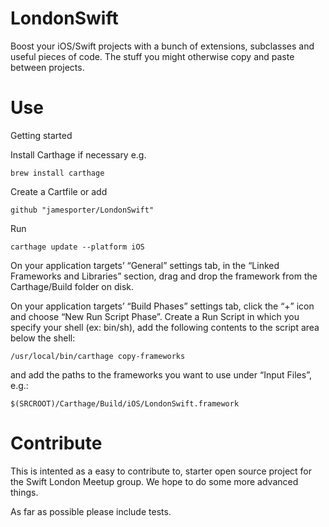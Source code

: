 # LondonSwift

Boost your iOS/Swift projects with a bunch of extensions, subclasses and useful pieces of code. The stuff you might otherwise copy and paste between projects.

# Use

Getting started

Install Carthage if necessary e.g.

    brew install carthage

Create a Cartfile or add

    github "jamesporter/LondonSwift"

Run 

    carthage update --platform iOS

On your application targets’ “General” settings tab, in the “Linked Frameworks and Libraries” section, drag and drop the framework from the Carthage/Build folder on disk.

On your application targets’ “Build Phases” settings tab, click the “+” icon and choose “New Run Script Phase”. Create a Run Script in which you specify your shell (ex: bin/sh), add the following contents to the script area below the shell:

    /usr/local/bin/carthage copy-frameworks
    
and add the paths to the frameworks you want to use under “Input Files”, e.g.:

    $(SRCROOT)/Carthage/Build/iOS/LondonSwift.framework

# Contribute

This is intented as a easy to contribute to, starter open source project for the Swift London Meetup group. We hope to do some more advanced things.

As far as possible please include tests.
